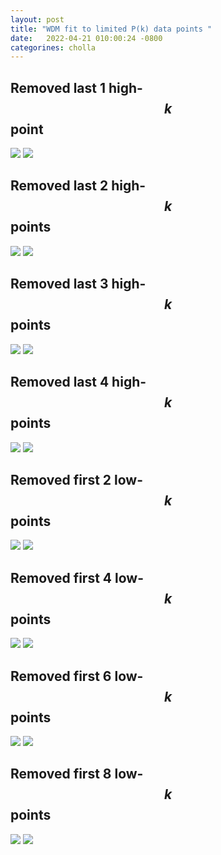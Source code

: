 ```yaml
---
layout: post
title: "WDM fit to limited P(k) data points "
date:   2022-04-21 010:00:24 -0800
categorines: cholla
---
```



## Removed last 1 high-$$k$$ point
<img src="{{ site.url }}assets/images/wdm_limited_fit/corner_wdm_noHighK_1.png">
<img src="{{ site.url }}assets/images/wdm_limited_fit/flux_ps_wdm_noHighK_1_new.png">

## Removed last 2 high-$$k$$ points
<img src="{{ site.url }}assets/images/wdm_limited_fit/corner_wdm_noHighK_2.png">
<img src="{{ site.url }}assets/images/wdm_limited_fit/flux_ps_wdm_noHighK_2.png">

## Removed last 3 high-$$k$$ points
<img src="{{ site.url }}assets/images/wdm_limited_fit/corner_wdm_noHighK_3.png">
<img src="{{ site.url }}assets/images/wdm_limited_fit/flux_ps_wdm_noHighK_3.png">

## Removed last 4 high-$$k$$ points
<img src="{{ site.url }}assets/images/wdm_limited_fit/corner_wdm_noHighK_4.png">
<img src="{{ site.url }}assets/images/wdm_limited_fit/flux_ps_wdm_noHighK_4.png">

## Removed first 2 low-$$k$$ points
<img src="{{ site.url }}assets/images/wdm_limited_fit/corner_wdm_noLowK_2.png">
<img src="{{ site.url }}assets/images/wdm_limited_fit/flux_ps_wdm_noLowK_2.png">

## Removed first 4 low-$$k$$ points
<img src="{{ site.url }}assets/images/wdm_limited_fit/corner_wdm_noLowK_4.png">
<img src="{{ site.url }}assets/images/wdm_limited_fit/flux_ps_wdm_noLowK_4.png">

## Removed first 6 low-$$k$$ points
<img src="{{ site.url }}assets/images/wdm_limited_fit/corner_wdm_noLowK_6.png">
<img src="{{ site.url }}assets/images/wdm_limited_fit/flux_ps_wdm_noLowK_6.png">

## Removed first 8 low-$$k$$ points
<img src="{{ site.url }}assets/images/wdm_limited_fit/corner_wdm_noLowK_8.png">
<img src="{{ site.url }}assets/images/wdm_limited_fit/flux_ps_wdm_noLowK_8.png">